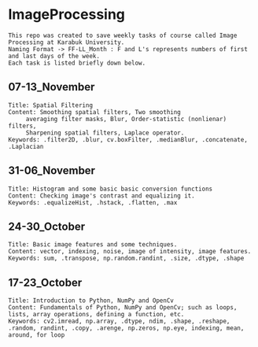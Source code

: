 # ImageProcessing
	This repo was created to save weekly tasks of course called Image Processing at Karabuk University.
	Naming Format -> FF-LL_Month : F and L's represents numbers of first and last days of the week. 
	Each task is listed briefly down below.

## 07-13_November
	Title: Spatial Filtering
	Content: Smoothing spatial filters, Two smoothing
    	 averaging filter masks, Blur, Order-statistic (nonlienar) filters,
    	 Sharpening spatial filters, Laplace operator.
	Keywords: .filter2D, .blur, cv.boxFilter, .medianBlur, .concatenate, .Laplacian 

## 31-06_November
	Title: Histogram and some basic basic conversion functions
	Content: Checking image's contrast and equalizing it.
	Keywords: .equalizeHist, .hstack, .flatten, .max

## 24-30_October
	Title: Basic image features and some techniques.
	Content: vector, indexing, noise, image of intensity, image features.
	Keywords: sum, .transpose, np.random.randint, .size, .dtype, .shape

## 17-23_October
	Title: Introduction to Python, NumPy and OpenCv
	Content: Fundamentals of Python, NumPy and OpenCv; such as loops, lists, array operations, defining a function, etc.
	Keywords: cv2.imread, np.array, .dtype, ndim, .shape, .reshape, .random, randint, .copy, .arenge, np.zeros, np.eye, indexing, mean, around, for loop

